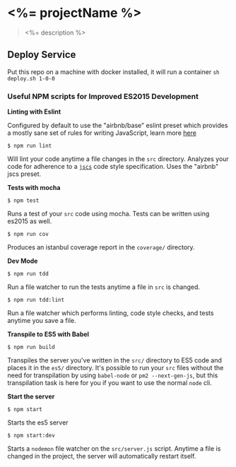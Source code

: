 # <%= projectName %>

> <%= description %>

## Deploy Service

Put this repo on a machine with docker installed, it will run a container `sh deploy.sh 1-0-0`

### Useful NPM scripts for Improved ES2015 Development

**Linting with Eslint**

Configured by default to use the "airbnb/base" eslint preset which provides 
a mostly sane set of rules for writing JavaScript, learn more [here](https://github.com/airbnb/javascript)

`$ npm run lint`

Will lint your code anytime a file changes in the `src` directory. Analyzes your code for adherence to
a [`jscs`](http://jscs.info/) code style specification. Uses the "airbnb" jscs preset.

**Tests with mocha**

`$ npm test`

Runs a test of your `src` code using mocha. Tests can be written using es2015 as well.

`$ npm run cov`

Produces an istanbul coverage report in the `coverage/` directory.

**Dev Mode**

`$ npm run tdd`

Run a file watcher to run the tests anytime a file in `src` is changed.

`$ npm run tdd:lint`

Run a file watcher which performs linting, code style checks, and tests anytime you save a file.

**Transpile to ES5 with Babel**

`$ npm run build`

Transpiles the server you've written in the `src/` directory to ES5 code and places it in the `es5/` directory. It's
possible to run your `src` files without the need for transpilation by using `babel-node` or `pm2 --next-gen-js`, but this
transpilation task is here for you if you want to use the normal `node` cli.

**Start the server**

`$ npm start`

Starts the es5 server

`$ npm start:dev`

Starts a `nodemon` file watcher on the `src/server.js` script. Anytime a file is changed in the project, the server
will automatically restart itself.
